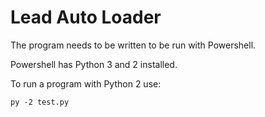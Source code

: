 # Lead Auto Loader

The program needs to be written to be run with Powershell.

Powershell has Python 3 and 2 installed.

To run a program with Python 2 use:

    py -2 test.py